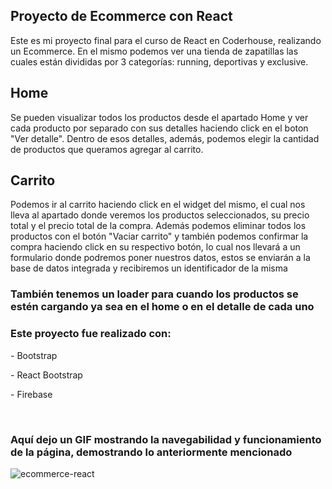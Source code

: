 ## Proyecto de Ecommerce con React

Este es mi proyecto final para el curso de React en Coderhouse, realizando un Ecommerce.
En el mismo podemos ver una tienda de zapatillas las cuales están divididas por 3 categorías: running, deportivas y exclusive.

<h2>Home</h2>

<p>Se pueden visualizar todos los productos desde el apartado Home y ver cada producto por separado con sus detalles haciendo click en el boton "Ver detalle". Dentro de esos detalles, además, podemos elegir la cantidad de productos que queramos agregar al carrito.</p>

<h2>Carrito</h2>

<p>Podemos ir al carrito haciendo click en el widget del mismo, el cual nos lleva al apartado donde veremos los productos seleccionados, su precio total y el precio total de la compra. Además podemos eliminar todos los productos con el botón "Vaciar carrito" y también podemos confirmar la compra haciendo click en su respectivo botón, lo cual nos llevará a un formulario donde podremos poner nuestros datos, estos se enviarán a la base de datos integrada y recibiremos un identificador de la misma</p>

<h3>También tenemos un loader para cuando los productos se estén cargando ya sea en el home o en el detalle de cada uno</h3>

### Este proyecto fue realizado con:
<p>- Bootstrap</p>
<p>- React Bootstrap</p>
<p>- Firebase</p>
<br/>

### Aquí dejo un GIF mostrando la navegabilidad y funcionamiento de la página, demostrando lo anteriormente mencionado
 ![ecommerce-react](https://github.com/mathicoronel/react-preentregas/assets/143041176/dc5e674f-098a-46ed-b0ee-f1364f5bee0b)

